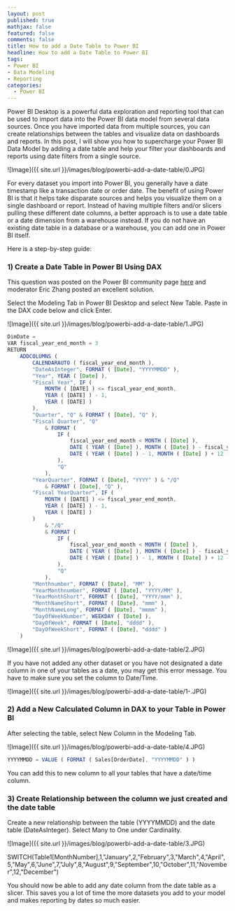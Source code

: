 ```yaml
---
layout: post
published: true
mathjax: false
featured: false
comments: false
title: How to add a Date Table to Power BI
headline: How to add a Date Table to Power BI
tags:
- Power BI
- Data Modeling
- Reporting
categories:
  - Power BI
---
```


Power BI Desktop is a powerful data exploration and reporting tool that can be used to import data into the Power BI data model from several data sources. Once you have imported data from multiple sources, you can create relationships between the tables and visualize data on dashboards and reports. In this post, I will show you how to supercharge your Power BI Data Model by adding a date table and help your filter your dashboards and reports using date filters from a single source.

![Image]({{ site.url }}/images/blog/powerbi-add-a-date-table/0.JPG)

For every dataset you import into Power BI, you generally have a date timestamp like a transaction date or order date. The benefit of using Power BI is that it helps take disparate sources and helps you visualize them on a single dashboard or report. Instead of having multiple filters and/or slicers pulling these different date columns, a better approach is to use a date table or a date dimension from a warehouse instead. If you do not have an existing date table in a database or a warehouse, you can add one in Power BI itself.

Here is a step-by-step guide:

### 1) Create a Date Table in Power BI Using DAX 

This question was posted on the Power BI community page <a href="https://community.powerbi.com/t5/Desktop/Power-Query-M-version-of-CALENDARAUTO-DAX-function/td-p/53747">here</a> and moderator Eric Zhang posted an excellent solution. 

Select the Modeling Tab in Power BI Desktop and select New Table. Paste in the DAX code below and click Enter.

![Image]({{ site.url }}/images/blog/powerbi-add-a-date-table/1.JPG)

```javascript
DimDate =
VAR fiscal_year_end_month = 3
RETURN
    ADDCOLUMNS (
        CALENDARAUTO ( fiscal_year_end_month ),
        "DateAsInteger", FORMAT ( [Date], "YYYYMMDD" ),
        "Year", YEAR ( [Date] ),
        "Fiscal Year", IF (
            MONTH ( [DATE] ) <= fiscal_year_end_month,
            YEAR ( [DATE] ) - 1,
            YEAR ( [DATE] )
        ),
        "Quarter", "Q" & FORMAT ( [Date], "Q" ),
        "Fiscal Quarter", "Q"
            & FORMAT (
                IF (
                    fiscal_year_end_month < MONTH ( [Date] ),
                    DATE ( YEAR ( [Date] ), MONTH ( [Date] ) - fiscal_year_end_month, 1 ),
                    DATE ( YEAR ( [Date] ) - 1, MONTH ( [Date] ) + 12 - fiscal_year_end_month, 1 )
                ),
                "Q"
            ),
        "YearQuarter", FORMAT ( [Date], "YYYY" ) & "/Q"
            & FORMAT ( [Date], "Q" ),
        "Fiscal YearQuarter", IF (
            MONTH ( [DATE] ) <= fiscal_year_end_month,
            YEAR ( [DATE] ) - 1,
            YEAR ( [DATE] )
        )
            & "/Q"
            & FORMAT (
                IF (
                    fiscal_year_end_month < MONTH ( [Date] ),
                    DATE ( YEAR ( [Date] ), MONTH ( [Date] ) - fiscal_year_end_month, 1 ),
                    DATE ( YEAR ( [Date] ) - 1, MONTH ( [Date] ) + 12 - fiscal_year_end_month, 1 )
                ),
                "Q"
            ),
        "Monthnumber", FORMAT ( [Date], "MM" ),
        "YearMonthnumber", FORMAT ( [Date], "YYYY/MM" ),
        "YearMonthShort", FORMAT ( [Date], "YYYY/mmm" ),
        "MonthNameShort", FORMAT ( [Date], "mmm" ),
        "MonthNameLong", FORMAT ( [Date], "mmmm" ),
        "DayOfWeekNumber", WEEKDAY ( [Date] ),
        "DayOfWeek", FORMAT ( [Date], "dddd" ),
        "DayOfWeekShort", FORMAT ( [Date], "dddd" )
    )
```

![Image]({{ site.url }}/images/blog/powerbi-add-a-date-table/2.JPG)

If you have not added any other dataset or you have not designated a date column in one of your tables as a date, you may get this error message. You have to make sure you set the column to Date/Time.

![Image]({{ site.url }}/images/blog/powerbi-add-a-date-table/1-.JPG)

### 2) Add a New Calculated Column in DAX to your Table in Power BI

After selecting the table, select New Column in the Modeling Tab.

![Image]({{ site.url }}/images/blog/powerbi-add-a-date-table/4.JPG)

```javascript
YYYYMMDD = VALUE ( FORMAT ( Sales[OrderDate], "YYYYMMDD" ) )
```

You can add this to new column to all your tables that have a date/time column.

### 3) Create Relationship between the column we just created and the date table

Create a new relationship between the table (YYYYMMDD) and the date table (DateAsInteger). Select Many to One under Cardinality.

![Image]({{ site.url }}/images/blog/powerbi-add-a-date-table/3.JPG)

SWITCH(Table1[MonthNumber],1,"January",2,"February",3,"March",4,"April",5,"May",6,"June",7,"July",8,"August",9,"September",10,"October",11,"November",12,"December")


You should now be able to add any date column from the date table as a slicer. This saves you a lot of time the more datasets you add to your model and makes reporting by dates so much easier.

